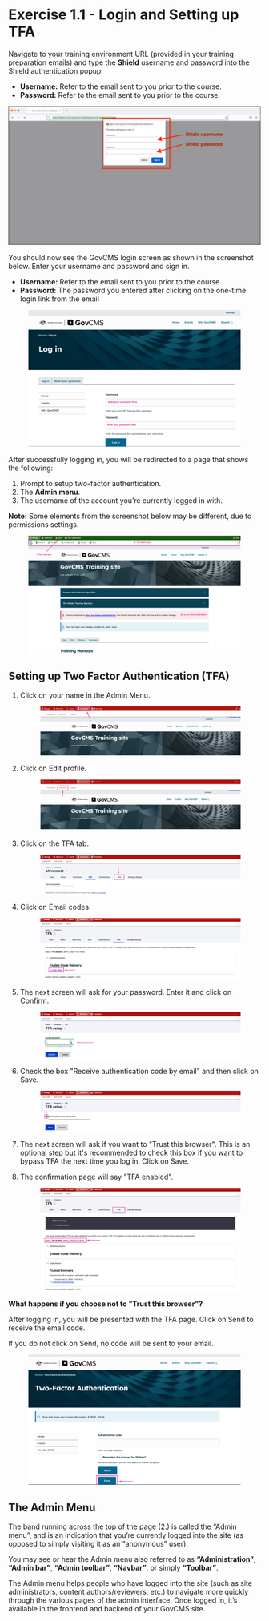 # Exercise 1.1 - Login and Setting up TFA

Navigate to your training environment URL (provided in your training preparation emails) and type the **Shield** username and password into the Shield authentication popup:

* **Username:** Refer to the email sent to you prior to the course.
* **Password:** Refer to the email sent to you prior to the course.

![Image of shield pop-up](../.gitbook/assets/Unit-1-Shield-Login-2.png)

You should now see the GovCMS login screen as shown in the screenshot below. Enter your username and password and sign in.

* **Username:** Refer to the email sent to you prior to the course
* **Password:** The password you entered after clicking on the one-time login link from the email

<figure><img src="../.gitbook/assets/image (3).png" alt=""><figcaption></figcaption></figure>

After successfully logging in, you will be redirected to a page that shows the following:

1. Prompt to setup two-factor authentication.
2. The **Admin menu**.
3. The username of the account you’re currently logged in with.

**Note:** Some elements from the screenshot below may be different, due to permissions settings.

<figure><img src="../.gitbook/assets/image (4).png" alt=""><figcaption></figcaption></figure>

## Setting up Two Factor Authentication (TFA)

1.  Click on your name in the Admin Menu.

    <figure><img src="../.gitbook/assets/image (5).png" alt=""><figcaption></figcaption></figure>
2.  Click on Edit profile.

    <figure><img src="../.gitbook/assets/image (6).png" alt=""><figcaption></figcaption></figure>
3.  Click on the TFA tab.

    <figure><img src="../.gitbook/assets/image (7).png" alt=""><figcaption></figcaption></figure>
4.  Click on Email codes.

    <figure><img src="../.gitbook/assets/image (8).png" alt=""><figcaption></figcaption></figure>


5.  The next screen will ask for your password. Enter it and click on Confirm.

    <figure><img src="../.gitbook/assets/image (9).png" alt=""><figcaption></figcaption></figure>


6.  Check the box "Receive authentication code by email" and then click on Save.

    <figure><img src="../.gitbook/assets/image (10).png" alt=""><figcaption></figcaption></figure>


7. The next screen will ask if you want to "Trust this browser". This is an optional step but it's recommended to check this box if you want to bypass TFA the next time you log in. Click on Save.
8.  The confirmation page will say "TFA enabled".

    <figure><img src="../.gitbook/assets/image (11).png" alt=""><figcaption></figcaption></figure>



**What happens if you choose not to "Trust this browser"?**

After logging in, you will be presented with the TFA page. Click on Send to receive the email code.&#x20;

If you do not click on Send, no code will be sent to your email.

<figure><img src="../.gitbook/assets/image (12).png" alt=""><figcaption></figcaption></figure>

## The Admin Menu

The band running across the top of the page (2.) is called the “Admin menu”, and is an indication that you’re currently logged into the site (as opposed to simply visiting it as an “anonymous” user).

You may see or hear the Admin menu also referred to as **“Administration”**, **“Admin bar”**, **“Admin toolbar”**, **“Navbar”**, or simply **“Toolbar”**.

The Admin menu helps people who have logged into the site (such as site administrators, content authors/reviewers, etc.) to navigate more quickly through the various pages of the admin interface. Once logged in, it’s available in the frontend and backend of your GovCMS site.
